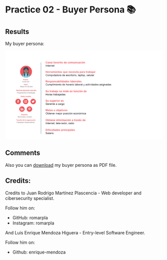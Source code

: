 # Practice 02 - Buyer Persona 📚

## Results

My buyer persona:

![](./images/buyerPersona.png)

## Comments

Also you can [download](./buyerPersona.pdf) my buyer persona as PDF file.

## Credits:

Credits to Juan Rodrigo Martínez Plascencia - Web developer and cibersecurity specialist.

Follow him on:

- GitHub: romarpla
- Instagram: romarpla

And Luis Enrique Mendoza Higuera - Entry-level Software Engineer.

Follow him on:

- Github: enrique-mendoza
